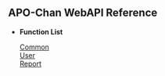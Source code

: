 **APO-Chan WebAPI Reference**
----
  
* **Function List**

  [Common](~/Help/Common.md)<br/>
  [User](~/Help/User.md)<br/>
  [Report](~/Help/Report.md)
